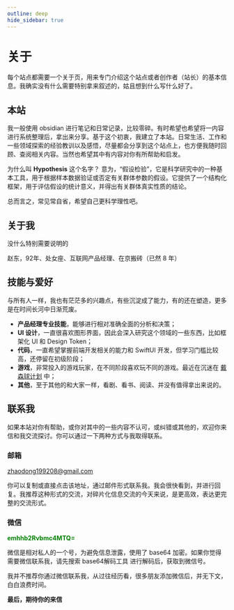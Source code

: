 ```yaml
---
outline: deep
hide_sidebar: true
---
```


# 关于
每个站点都需要一个关于页，用来专门介绍这个站点或者创作者（站长）的基本信息。我确实没有什么需要特别拿来叙述的，姑且想到什么写什么好了。
## 本站
我一般使用 obsidian 进行笔记和日常记录，比较零碎。有时希望也希望将一内容进行系统整理后，拿出来分享。基于这个初衷，我建立了本站。日常生活、工作和一些领域探索的经验教训以及感悟，尽量都会分享到这个站点上，也方便我随时回顾、查阅相关内容。当然也希望其中有内容对你有所帮助和启发。

为什么叫 **Hypothesis** 这个名字？
意为，“假设检验”，它是科学研究中的一种基本工具，用于根据样本数据验证或否定有关群体参数的假设。它提供了一个结构化框架，用于评估假设的统计意义，并得出有关群体真实性质的结论。

总而言之，常见常自省，希望自己更科学理性吧。


## 关于我
没什么特别需要说明的

赵东，92年、处女座、互联网产品经理、在京搬砖（已然 8 年）

## 技能与爱好
与所有人一样，我也有茫茫多的兴趣点，有些沉淀成了能力，有的还在塑造，更多是在时间长河中日渐荒废。
- **产品经理专业技能**，能够进行相对准确全面的分析和决策；
- **UI 设计**，一直很喜欢图形界面，因此会深入研究这个领域的一些东西，比如框架化 UI 和 Design Token；
- **代码**，一直希望掌握前端开发相关的能力和 SwiftUI 开发，但学习门槛比较高，还停留在初级阶段；
- **游戏**，非常投入的游戏玩家，在不同阶段喜欢玩不同的游戏。最近在沉迷在 [戴森球计划](https://store.steampowered.com/app/1366540/_/?l=schinese) 中；
- **其他**，至于其他的和大家一样，看剧、看书、阅读、并没有值得拿出来说的。

## 联系我
如果本站对你有帮助，或你对其中的一些内容不认可，或纠错或其他的，欢迎你来信和我交流探讨。你可以通过一下两种方式与我取得联系。
### 邮箱
[zhaodong199208@gmail.com](mailto:zhaodong199208@gmail.com)

你可以复制或直接点击该地址，通过邮件形式联系我。我会很快看到，并进行回复。我推荐这种形式的交流，对碎片化信息交流的今天来说，是更高效，表达更完整的交流形式。

### 微信
<span style="color: green; font-weight: bold;">emhhb2Rvbmc4MTQ=</span>

微信是相对私人的一个号，为避免信息泄露，使用了 base64 加密。如果你觉得需要微信联系我，请先搜索 base64解码工具 进行解码后，获取到微信号。

我并不推荐你通过微信联系我，从过往经历看，很多朋友添加微信后，并无下文，白白浪费时间。

**最后，期待你的来信**